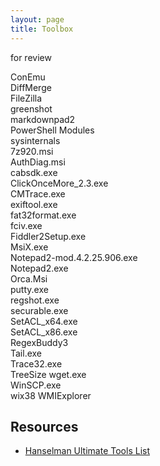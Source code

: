 ```yaml
---
layout: page
title: Toolbox
---
```


for review

ConEmu                                               
DiffMerge                                            
FileZilla                                            
greenshot                                            
markdownpad2                                         
PowerShell Modules                                   
sysinternals                                         
7z920.msi                                            
AuthDiag.msi                                         
cabsdk.exe                                           
ClickOnceMore_2.3.exe                                
CMTrace.exe                                          
exiftool.exe                                         
fat32format.exe                                      
fciv.exe                                             
Fiddler2Setup.exe                                    
MsiX.exe                                             
Notepad2-mod.4.2.25.906.exe                          
Notepad2.exe                                         
Orca.Msi                                             
putty.exe                                            
regshot.exe                                          
securable.exe                                        
SetACL_x64.exe                                       
SetACL_x86.exe                                       
RegexBuddy3                       
Tail.exe                                             
Trace32.exe                                          
TreeSize
wget.exe                                             
WinSCP.exe                                           
wix38
WMIExplorer


## Resources
* [Hanselman Ultimate Tools List](http://hanselman.com/tools)
